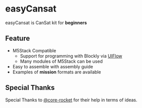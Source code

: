 # easyCansat
easyCansat is CanSat kit for **beginners**

## Feature
- M5Stack Compatible
  - Support for programming with Blockly via [UIFlow](https://flow.m5stack.com/)
  - Many modules of M5Stack can be used
- Easy to assemble with assembly guide
- Examples of **mission** formats are available

## Special Thanks
Special Thanks to [@core-rocket](https://github.com/core-rocket) for their help in terms of ideas.